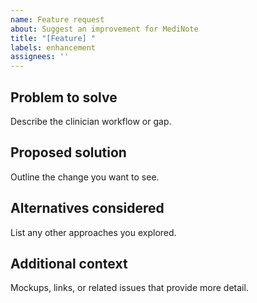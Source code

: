 ```yaml
---
name: Feature request
about: Suggest an improvement for MediNote
title: "[Feature] "
labels: enhancement
assignees: ''
---
```


## Problem to solve

Describe the clinician workflow or gap.

## Proposed solution

Outline the change you want to see.

## Alternatives considered

List any other approaches you explored.

## Additional context

Mockups, links, or related issues that provide more detail.
